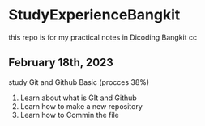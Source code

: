 # StudyExperienceBangkit
this repo is for my practical notes in Dicoding Bangkit cc

## February 18th, 2023
study Git and Github Basic (procces 38%)
1. Learn about what is GIt and Github
2. Learn how to make a new repository
3. Learn how to Commin the file
